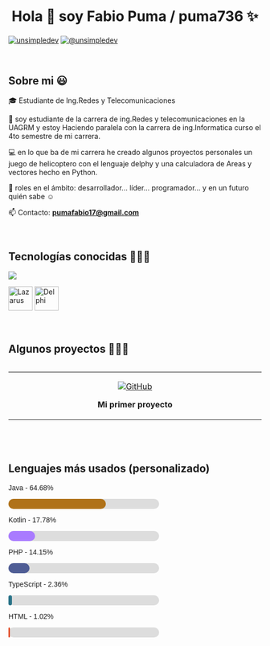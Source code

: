 <h1 align="center">Hola 👋  soy Fabio Puma / puma736 ✨ </h1> 

<p align="left">
<a href="https://fb.com/unsimpledev" target="blank"><img align="center" src="https://img.shields.io/badge/Facebook-1877F2?style=for-the-badge&logo=facebook&logoColor=white" alt="unsimpledev"  /></a>
<a href = "mailto:pumafabio17@gmail.com" target="blank"><img align="center" src="https://img.shields.io/badge/Gmail-D14836?style=for-the-badge&logo=gmail&logoColor=white" alt="@unsimpledev"  /></a>
  </p>
<br>
<h2>Sobre mi 😃</h2>
<!--Intro start-->

<p align="left">
🎓  Estudiante de Ing.Redes y Telecomunicaciones

:bust_in_silhouette: soy estudiante de la carrera de ing.Redes y telecomunicaciones en la UAGRM y estoy Haciendo paralela con la carrera de ing.Informatica curso el 4to semestre de mi carrera.

💻 en lo que ba de mi carrera he creado algunos proyectos personales un juego de helicoptero con el lenguaje delphy y una calculadora de Areas y vectores hecho en Python.

📝 roles en el ámbito: desarrollador... líder... programador... y en un futuro quién sabe ☺️

📫 Contacto: **pumafabio17@gmail.com**
<!--Intro end-->
  </p>
<br>

<h2>Tecnologías conocidas 👨🏻‍💻</h2>

<!-- tech stack icons -->
<p align="left">
  <a href="https://skillicons.dev">
    <img src="https://skillicons.dev/icons?i=cs,java,py,css,html,js,git,github,eclipse,vscode,linux,ai,ps&perline=13" />
  </a>
</p>

<!-- Iconos personalizados: Lazarus / Pascal y Delphi -->
<p align="left">
  <img src="https://upload.wikimedia.org/wikipedia/commons/9/9c/Lazarus_Logo.svg" width="48" height="48" alt="Lazarus" title="Lazarus (Pascal)" />
  <img src="https://upload.wikimedia.org/wikipedia/commons/5/55/Delphi_Logo_12.svg" width="48" height="48" alt="Delphi" title="Delphi" />
</p>

<br>

<!-------------------------->
<div id="proyectos">
  <h2>Algunos proyectos 👨🏻‍💻</h2>

  <table align="left">
    <tr border="none">
      <td width="25%" align="center">
        <p align="center">
          <a href="https://github.com/unsimpledev/ProyectoSMSGateway" target="_blank" title="Ver en GitHub">
            <img align="center" src="https://img.shields.io/badge/GitHub-100000?style=for-the-badge&logo=github&logoColor=white" alt="GitHub" />
          </a>
        </p>
        <p align="center">
          <strong>Mi primer proyecto</strong>
        </p>
      </td>
    </tr>
  </table>
</div>

<br>

<br><br>
<br>
<br><br><br>
<br><br>


<h2>Lenguajes más usados (personalizado)</h2>
<div style="width: 300px; font-family: Arial, sans-serif;">

  <!-- Lenguaje 1 -->
  <p>Java - 64.68%</p>
  <div style="background:#ddd; width:100%; height:20px; border-radius:10px; margin-bottom:8px;">
    <div style="background:#b07219; width:64.68%; height:100%; border-radius:10px;"></div>
  </div>

  <!-- Lenguaje 2 -->
  <p>Kotlin - 17.78%</p>
  <div style="background:#ddd; width:100%; height:20px; border-radius:10px; margin-bottom:8px;">
    <div style="background:#a97bff; width:17.78%; height:100%; border-radius:10px;"></div>
  </div>

  <!-- Lenguaje 3 -->
  <p>PHP - 14.15%</p>
  <div style="background:#ddd; width:100%; height:20px; border-radius:10px; margin-bottom:8px;">
    <div style="background:#4f5d95; width:14.15%; height:100%; border-radius:10px;"></div>
  </div>

  <!-- Lenguaje 4 -->
  <p>TypeScript - 2.36%</p>
  <div style="background:#ddd; width:100%; height:20px; border-radius:10px; margin-bottom:8px;">
    <div style="background:#2b7489; width:2.36%; height:100%; border-radius:10px;"></div>
  </div>

  <!-- Lenguaje 5 -->
  <p>HTML - 1.02%</p>
  <div style="background:#ddd; width:100%; height:20px; border-radius:10px; margin-bottom:8px;">
    <div style="background:#e34c26; width:1.02%; height:100%; border-radius:10px;"></div>
  </div>

</div>

<!--- stats (end) -->
